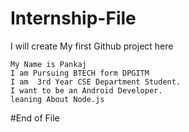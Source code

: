 # Internship-File
I will create My first Github project here

	My Name is Pankaj
	I am Pursuing BTECH form DPGITM
	I am  3rd Year CSE Department Student.
	I want to be an Android Developer.
	leaning About Node.js
#End of File

